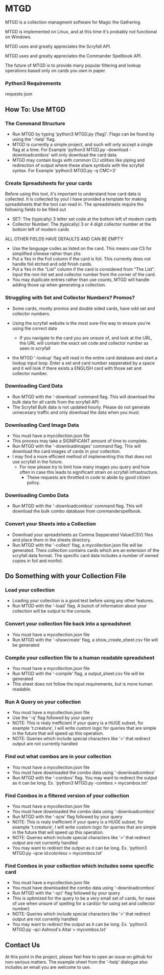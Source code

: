 # MTGD
MTGD is a collection managment software for Magic the Gathering.

MTGD is implemented on Linux, and at this time it's probably not functional on Windows.

MTGD uses and greatly appreciates the Scryfall API. 

MTGD uses and greatly appreciates the Commander Spellbook API. 

The future of MTGD is to provide many popular filtering and lookup operations based only on cards you own in paper. 

### Python3 Requirements
requests
json

## How To: Use MTGD

### The Command Structure
- Run MTGD by typing 'python3 MTGD.py {flag}'. Flags can be found by using the '-help' flag.
- MTGD is currently a simple project, and such will only accept a single flag at a time. For Example 'python3 MTGD.py -download -downloadcombos' will only download the card data.
- MTGD may contain bugs with common CLI utilities like piping and redirection of output where these share symbols with the scryfall syntax. For Example 'python3 MTGD.py -q CMC>3'

### Create Spreadsheets for your cards 
Before using this tool, it's important to understand how card data is collected. It is collected by you! I have provided a template for making spreadsheets that the tool can read in.
The spreadsheets require the following fields to be filled out
- SET: The (typically) 3 letter set code at the bottom left of modern cards
- Collector Number: The (typically) 3 or 4 digit collector number at the bottom left of modern cards


ALL OTHER FIELDS HAVE DEFAULTS AND CAN BE EMPTY


- Use the language codes as listed on the card. This means use CS for simplified chinese rather than zhs
- Put a Yes in the Foil column if the card is foil. This currently does not handle foil etched and odd finish cards.
- Put a Yes in the "List" column if the card is considered from "The List". Input the non-list set and collector number from the corner of the card.
- You may duplicate entries rather than use counts, MTGD will handle adding those up when generating a collection.

### Struggling with Set and Collector Numbers? Promos?
- Some cards, mostly promos and double sided cards, have odd set and collector numbers.

- Using the scryfall website is the most sure-fire way to ensure you're using the correct data
    - If you navigate to the card you are unsure of, and look at the URL, the URL will contain the exact set code and collector number as seen in scryfall

- the MTGD '-lookup' flag will read in the entire card database and start a lookup input loop. Enter a set and card number sepperated by a space and it will look if there exists a ENGLISH card with those set and collector number.

### Downloading Card Data
- Run MTGD with the '-download' command flag. This will download the bulk data for all cards from the scryfall API.
- The Scryfall Bulk data is not updated hourly. Please do not generate unnecesary traffic and only download the data when you must.

### Downloading Card Image Data
- You must have a mycollection.json file
- This process may take a SIGNIFICANT amount of time to complete.
- Run MTGD with the '-downloadimages' command flag. This will download the card images of cards in your collection.
- I may find a more efficient method of implementing this that does not use scryfall in the future.
    - For now please try to limit how many images you query and how often in case this leads to significant strain on scryfall infrastructure.
        - These requests are throttled in code to abide by good citizen policy.

### Downloading Combo Data
- Run MTGD with the '-downloadcombos' command flag. This will download the bulk combo database from commanderspellbook.

### Convert your Sheets into a Collection
- Download your spreadsheets as Comma Sepperated Value(CSV) files and place them in the sheets directory.
- Run MTGD with the '-collect' flag, a mycollection.json file will be generated. Theis collection contains cards which are an extension of the scryfall data format. The specific card data includes a number of owned copies in foil and nonfoil.


## Do Something with your Collection File

### Load your collection
- Loading your collection is a good test before using any other features.
- Run MTGD with the '-load' flag. A bunch of information about your collection will be output to the console.

### Convert your collection file back into a spreadsheet
- You must have a mycollection.json file
- Run MTGD with the '-showcreate' flag, a show_create_sheet.csv file will be generated

### Compile your collection file to a human readable spreadsheet
- You must have a mycollection.json file
- Run MTGD with the '-compile' flag, a output_sheet.csv file will be generated
- This sheet does not follow the input requirements, but is more human readable.

### Run A Query on your collection
- You must have a mycollection.json file
- Use the '-q' flag followed by your query
- NOTE: This is realy inefficient if your query is a HUGE subset, for example 't:creature', I will write custom logic for queries that are simple in the future that will speed up this operation.
- NOTE: Queries which include special characters like '>' that redirect output are not currently handled

### Find out what combos are in your collection
- You must have a mycollection.json file 
- You must have downloaded the combo data using '-downloadcombos'
- Run MTGD with the '-combos' flag. You may want to redirect the output as it can be long. Ex. 'python3 MTGD.py -combos > mycombos.txt'

### Find Combos in a filtered version of your collection
- You must have a mycollection.json file 
- You must have downloaded the combo data using '-downloadcombos'
- Run MTGD with the '-qcw' flag followed by your query
- NOTE: This is realy inefficient if your query is a HUGE subset, for example 't:creature', I will write custom logic for queries that are simple in the future that will speed up this operation.
- NOTE: Queries which include special characters like '>' that redirect output are not currently handled
- You may want to redirect the output as it can be long. Ex. 'python3 MTGD.py -qcw id:colorless > mycombos.txt'

### Find Combos in your collection which includes some specific card
- You must have a mycollection.json file 
- You must have downloaded the combo data using '-downloadcombos'
- Run MTGD with the '-qci' flag followed by your query
- This is optimized for the query to be a very small set of cards, for ease of use when unsure of spelling for a card(or for using set and collector number)
- NOTE: Queries which include special characters like '>' that redirect output are not currently handled
- You may want to redirect the output as it can be long. Ex. 'python3 MTGD.py -qci Ashnod's Altar > mycombos.txt'


## Contact Us
At this point in the project, please feel free to open an issue on github for non-serious matters. The example sheet from the '-help' dialogue also includes an email you are welcome to use.
